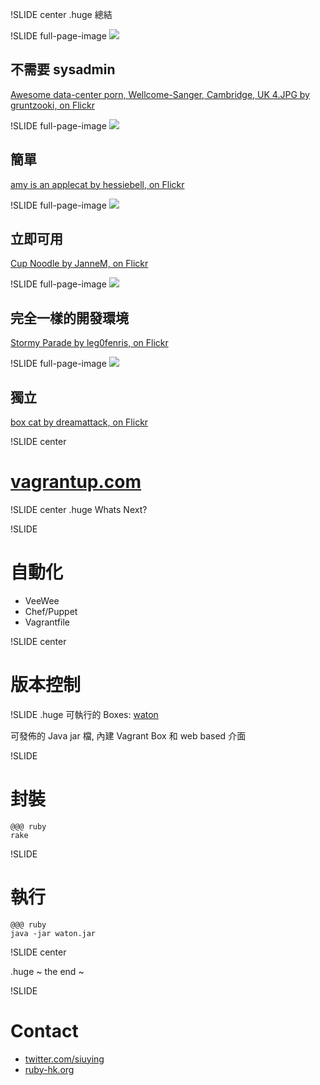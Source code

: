 !SLIDE center
.huge 總結

!SLIDE full-page-image
![](admin.jpg)
## 不需要 sysadmin ##
[Awesome data-center porn, Wellcome-Sanger, Cambridge, UK 4.JPG by gruntzooki, on Flickr](http://www.flickr.com/photos/doctorow/2698336843/)

!SLIDE full-page-image
![](simple.jpg)

## 簡單  ##
[amy is an applecat by hessiebell, on Flickr](http://www.flickr.com/photos/hessiebell/5565852914/)

!SLIDE full-page-image
![](noodle.jpg)
## 立即可用 ##
[Cup Noodle by JanneM, on Flickr](http://www.flickr.com/photos/jannem/2357395211/)

!SLIDE full-page-image
![](clones.jpg)

## 完全一樣的開發環境 ##
[Stormy Parade by leg0fenris, on Flickr](http://www.flickr.com/photos/legofenris/4039682937/)

!SLIDE full-page-image
![](box_cat.jpg)

## 獨立 ##
[box cat by dreamattack, on Flickr](http://www.flickr.com/photos/dreamattack/6797716413/)

!SLIDE center
# [vagrantup.com](http://vagrantup.com/) #


!SLIDE center
.huge Whats Next?

!SLIDE
# 自動化 #

- VeeWee
- Chef/Puppet
- Vagrantfile

!SLIDE center
# 版本控制 #

!SLIDE
.huge 可執行的 Boxes: [waton](https://github.com/maestrodev/wanton)

可發佈的 Java jar 檔, 內建 Vagrant Box 和 web based 介面

!SLIDE
# 封裝 #

    @@@ ruby
    rake

!SLIDE
# 執行 #

    @@@ ruby
    java -jar waton.jar

!SLIDE center

.huge ~ the end ~

!SLIDE
# Contact #

- [twitter.com/siuying](http://twitter.com/siuying)
- [ruby-hk.org](http://ruby-hk.org)
